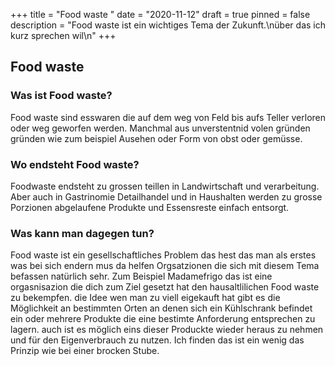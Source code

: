 +++
title = "Food waste "
date = "2020-11-12"
draft = true
pinned = false
description = "Food waste ist ein wichtiges Tema der Zukunft.\nüber das ich kurz sprechen wil\n"
+++
## Food waste

### Was ist Food waste?

Food waste sind esswaren die auf dem weg von Feld bis aufs Teller verloren oder weg  geworfen werden. Manchmal aus unverstentnid volen gründen gründen wie zum beispiel Ausehen oder Form von obst oder gemüsse.

### Wo endsteht Food waste?

Foodwaste endsteht zu grossen teillen in Landwirtschaft und verarbeitung. Aber auch  in Gastrinomie Detailhandel und in Haushalten werden zu grosse Porzionen abgelaufene Produkte und Essensreste einfach entsorgt.

### Was kann man dagegen tun?

Food waste ist ein gesellschaftliches Problem das hest das man als erstes was bei sich endern mus da helfen Orgsatzionen die sich mit diesem Tema befassen natürlich sehr. Zum Beispiel Madamefrigo das ist eine orgasnisazion die dich zum Ziel gesetzt hat den hausaltlilichen Food waste zu bekempfen. die Idee wen man zu viell eigekauft hat gibt es die Möglichkeit an bestimmten Orten an denen sich ein Kühlschrank befindet ein oder mehrere Produkte die eine bestimte Anforderung entsprechen zu lagern. auch ist es möglich eins dieser Produckte wieder heraus zu nehmen und für den Eigenverbrauch zu nutzen. Ich finden das ist ein wenig das Prinzip wie bei einer brocken Stube.